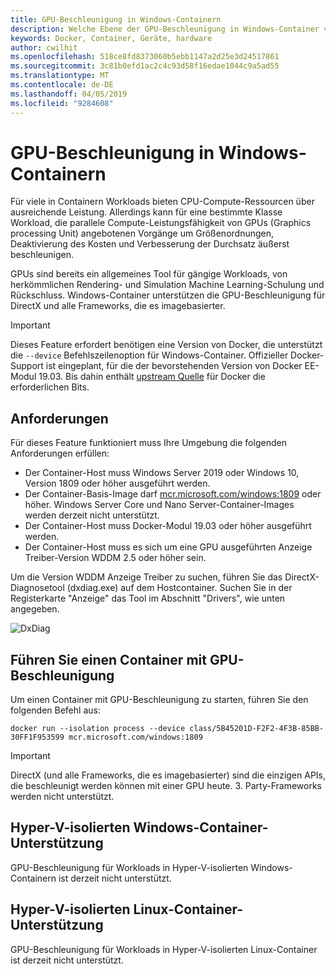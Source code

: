 ```yaml
---
title: GPU-Beschleunigung in Windows-Containern
description: Welche Ebene der GPU-Beschleunigung in Windows-Container vorhanden ist
keywords: Docker, Container, Geräte, hardware
author: cwilhit
ms.openlocfilehash: 518ce8fd8373060b5ebb1147a2d25e3d24517861
ms.sourcegitcommit: 3c81b0efd1ac2c4c93d58f16edae1044c9a5ad55
ms.translationtype: MT
ms.contentlocale: de-DE
ms.lasthandoff: 04/05/2019
ms.locfileid: "9284608"
---
```

# <a name="gpu-acceleration-in-windows-containers"></a>GPU-Beschleunigung in Windows-Containern

Für viele in Containern Workloads bieten CPU-Compute-Ressourcen über ausreichende Leistung. Allerdings kann für eine bestimmte Klasse Workload, die parallele Compute-Leistungsfähigkeit von GPUs (Graphics processing Unit) angebotenen Vorgänge um Größenordnungen, Deaktivierung des Kosten und Verbesserung der Durchsatz äußerst beschleunigen.

GPUs sind bereits ein allgemeines Tool für gängige Workloads, von herkömmlichen Rendering- und Simulation Machine Learning-Schulung und Rückschluss. Windows-Container unterstützen die GPU-Beschleunigung für DirectX und alle Frameworks, die es imagebasierter.

> [!IMPORTANT]
> Dieses Feature erfordert benötigen eine Version von Docker, die unterstützt die `--device` Befehlszeilenoption für Windows-Container. Offizieller Docker-Support ist eingeplant, für die der bevorstehenden Version von Docker EE-Modul 19.03. Bis dahin enthält [upstream Quelle](https://master.dockerproject.org/) für Docker die erforderlichen Bits.

## <a name="requirements"></a>Anforderungen

Für dieses Feature funktioniert muss Ihre Umgebung die folgenden Anforderungen erfüllen:
- Der Container-Host muss Windows Server 2019 oder Windows 10, Version 1809 oder höher ausgeführt werden.
- Der Container-Basis-Image darf [mcr.microsoft.com/windows:1809](https://hub.docker.com/_/microsoft-windowsfamily-windows) oder höher. Windows Server Core und Nano Server-Container-Images werden derzeit nicht unterstützt.
- Der Container-Host muss Docker-Modul 19.03 oder höher ausgeführt werden.
- Der Container-Host muss es sich um eine GPU ausgeführten Anzeige Treiber-Version WDDM 2.5 oder höher sein.

Um die Version WDDM Anzeige Treiber zu suchen, führen Sie das DirectX-Diagnosetool (dxdiag.exe) auf dem Hostcontainer. Suchen Sie in der Registerkarte "Anzeige" das Tool im Abschnitt "Drivers", wie unten angegeben.

![DxDiag](media/dxdiag.png)

## <a name="run-a-container-with-gpu-acceleration"></a>Führen Sie einen Container mit GPU-Beschleunigung

Um einen Container mit GPU-Beschleunigung zu starten, führen Sie den folgenden Befehl aus:

```shell
docker run --isolation process --device class/5B45201D-F2F2-4F3B-85BB-30FF1F953599 mcr.microsoft.com/windows:1809
```

> [!IMPORTANT]
> DirectX (und alle Frameworks, die es imagebasierter) sind die einzigen APIs, die beschleunigt werden können mit einer GPU heute. 3. Party-Frameworks werden nicht unterstützt.

## <a name="hyper-v-isolated-windows-container-support"></a>Hyper-V-isolierten Windows-Container-Unterstützung

GPU-Beschleunigung für Workloads in Hyper-V-isolierten Windows-Containern ist derzeit nicht unterstützt.

## <a name="hyper-v-isolated-linux-container-support"></a>Hyper-V-isolierten Linux-Container-Unterstützung

GPU-Beschleunigung für Workloads in Hyper-V-isolierten Linux-Container ist derzeit nicht unterstützt.
